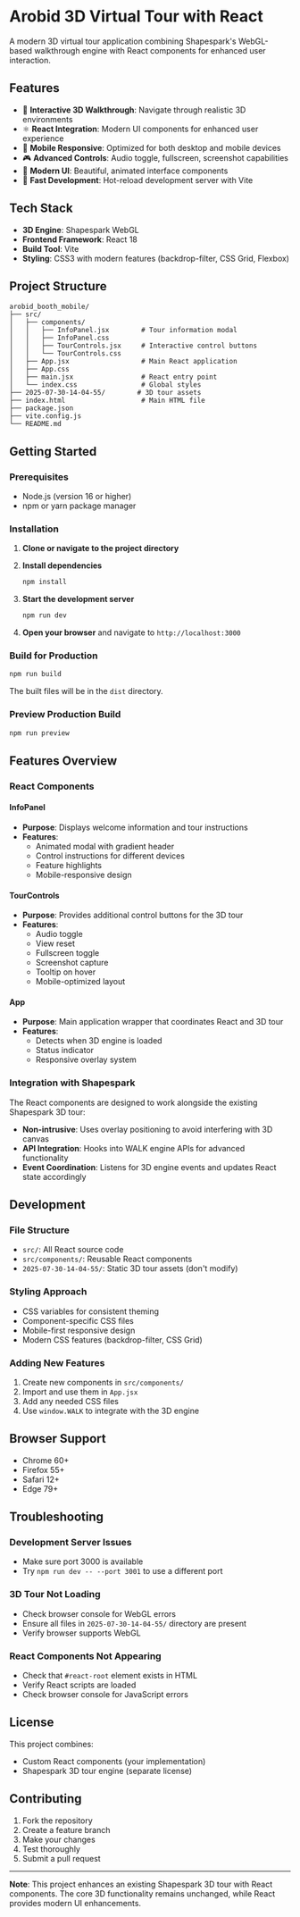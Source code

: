# Arobid 3D Virtual Tour with React

A modern 3D virtual tour application combining Shapespark's WebGL-based walkthrough engine with React components for enhanced user interaction.

## Features

- 🏢 **Interactive 3D Walkthrough**: Navigate through realistic 3D environments
- ⚛️ **React Integration**: Modern UI components for enhanced user experience
- 📱 **Mobile Responsive**: Optimized for both desktop and mobile devices
- 🎮 **Advanced Controls**: Audio toggle, fullscreen, screenshot capabilities
- 💫 **Modern UI**: Beautiful, animated interface components
- 🚀 **Fast Development**: Hot-reload development server with Vite

## Tech Stack

- **3D Engine**: Shapespark WebGL
- **Frontend Framework**: React 18
- **Build Tool**: Vite
- **Styling**: CSS3 with modern features (backdrop-filter, CSS Grid, Flexbox)

## Project Structure

```
arobid_booth_mobile/
├── src/
│   ├── components/
│   │   ├── InfoPanel.jsx        # Tour information modal
│   │   ├── InfoPanel.css
│   │   ├── TourControls.jsx     # Interactive control buttons
│   │   └── TourControls.css
│   ├── App.jsx                  # Main React application
│   ├── App.css
│   ├── main.jsx                 # React entry point
│   └── index.css                # Global styles
├── 2025-07-30-14-04-55/        # 3D tour assets
├── index.html                   # Main HTML file
├── package.json
├── vite.config.js
└── README.md
```

## Getting Started

### Prerequisites

- Node.js (version 16 or higher)
- npm or yarn package manager

### Installation

1. **Clone or navigate to the project directory**

2. **Install dependencies**

   ```bash
   npm install
   ```

3. **Start the development server**

   ```bash
   npm run dev
   ```

4. **Open your browser** and navigate to `http://localhost:3000`

### Build for Production

```bash
npm run build
```

The built files will be in the `dist` directory.

### Preview Production Build

```bash
npm run preview
```

## Features Overview

### React Components

#### InfoPanel

- **Purpose**: Displays welcome information and tour instructions
- **Features**:
  - Animated modal with gradient header
  - Control instructions for different devices
  - Feature highlights
  - Mobile-responsive design

#### TourControls

- **Purpose**: Provides additional control buttons for the 3D tour
- **Features**:
  - Audio toggle
  - View reset
  - Fullscreen toggle
  - Screenshot capture
  - Tooltip on hover
  - Mobile-optimized layout

#### App

- **Purpose**: Main application wrapper that coordinates React and 3D tour
- **Features**:
  - Detects when 3D engine is loaded
  - Status indicator
  - Responsive overlay system

### Integration with Shapespark

The React components are designed to work alongside the existing Shapespark 3D tour:

- **Non-intrusive**: Uses overlay positioning to avoid interfering with 3D canvas
- **API Integration**: Hooks into WALK engine APIs for advanced functionality
- **Event Coordination**: Listens for 3D engine events and updates React state accordingly

## Development

### File Structure

- `src/`: All React source code
- `src/components/`: Reusable React components
- `2025-07-30-14-04-55/`: Static 3D tour assets (don't modify)

### Styling Approach

- CSS variables for consistent theming
- Component-specific CSS files
- Mobile-first responsive design
- Modern CSS features (backdrop-filter, CSS Grid)

### Adding New Features

1. Create new components in `src/components/`
2. Import and use them in `App.jsx`
3. Add any needed CSS files
4. Use `window.WALK` to integrate with the 3D engine

## Browser Support

- Chrome 60+
- Firefox 55+
- Safari 12+
- Edge 79+

## Troubleshooting

### Development Server Issues

- Make sure port 3000 is available
- Try `npm run dev -- --port 3001` to use a different port

### 3D Tour Not Loading

- Check browser console for WebGL errors
- Ensure all files in `2025-07-30-14-04-55/` directory are present
- Verify browser supports WebGL

### React Components Not Appearing

- Check that `#react-root` element exists in HTML
- Verify React scripts are loaded
- Check browser console for JavaScript errors

## License

This project combines:

- Custom React components (your implementation)
- Shapespark 3D tour engine (separate license)

## Contributing

1. Fork the repository
2. Create a feature branch
3. Make your changes
4. Test thoroughly
5. Submit a pull request

---

**Note**: This project enhances an existing Shapespark 3D tour with React components. The core 3D functionality remains unchanged, while React provides modern UI enhancements.
